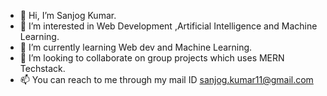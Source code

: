 - 👋 Hi, I’m Sanjog Kumar.
- 👀 I’m interested in Web Development ,Artificial Intelligence and Machine Learning. 
- 🌱 I’m currently learning Web dev and Machine Learning.
- 💞️ I’m looking to collaborate on group projects which uses MERN Techstack.
- 📫 You can reach to me through my mail ID sanjog.kumar11@gmail.com

<!---
sanjox11/sanjox11 is a ✨ special ✨ repository because its `README.md` (this file) appears on your GitHub profile.
You can click the Preview link to take a look at your changes.
--->
